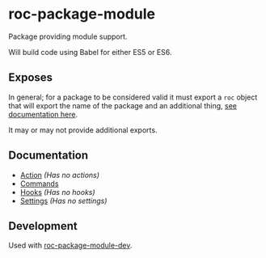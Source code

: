 # roc-package-module
Package providing module support.

Will build code using Babel for either ES5 or ES6.

## Exposes
In general; for a package to be considered valid it must export a `roc` object that will export the name of the package and an additional thing, [see documentation here](https://github.com/rocjs/roc/blob/master/docs/Extensions.md#general-structure).

It may or may not provide additional exports.

## Documentation
- [Action](/packages/roc-package-module/docs/Actions.md) _(Has no actions)_
- [Commands](/packages/roc-package-module/docs/Commands.md)
- [Hooks](/packages/roc-package-module/docs/Hooks.md) _(Has no hooks)_
- [Settings](/packages/roc-package-module/docs/Settings.md) _(Has no settings)_

## Development
Used with [roc-package-module-dev](/packages/roc-package-module-dev).
